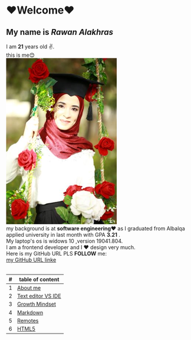 # ❤Welcome❤
## My name is *Rawan Alakhras* 
I am **21** years old ✌. <br>this is me😊<br>
![me](me.JPG)<br>
my background is at **software engineering❤** as I graduated from Albalqa applied university in last month with GPA **3.21** .<br>
My laptop's os  is widows 10 ,version  19041.804.<br>
I am a frontend developer and I ❤ design very much.<br>
Here is my GitHub URL PLS **FOLLOW** me:<br>
[my GitHub URL linke](https://github.com/RawanAlakhras)
<br><br>

| # | **table of content**               |
| ---------------------------------------| ------------- |
| 1 | [About me](README.md)              |
| 2 | [Text editor VS IDE ](class-01.md) |
| 3 | [Growth Mindset](class-02.md)      |
| 4 | [Markdown](Markdown.md)            |
| 5 | [Remotes](Remotes.md) 
| 6 | [HTML5](HTML&CSS.md)
           



